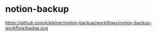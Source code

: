 # notion-backup

https://github.com/jckleiner/notion-backup/workflows/notion-backup-workflow/badge.svg

